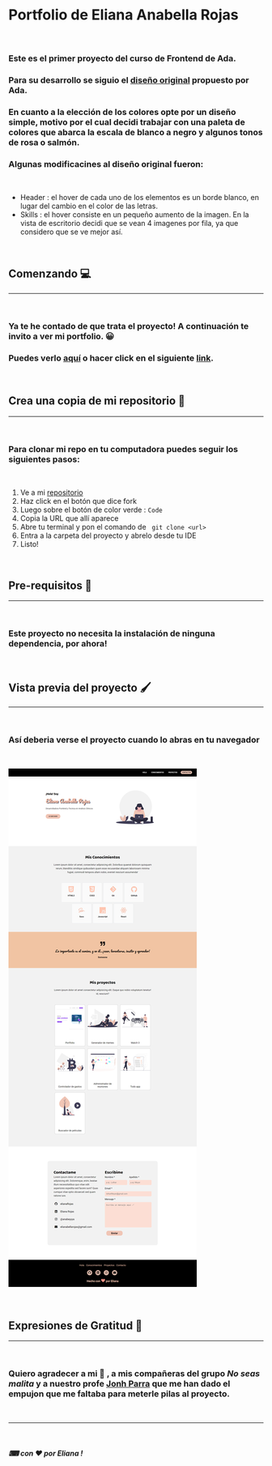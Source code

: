 # Portfolio de Eliana Anabella Rojas

<br />


### Este es el primer proyecto del curso de Frontend de Ada. 

### Para su desarrollo se siguio el [diseño original](https://frontend-proyecto-portfolio.adaitw.org/) propuesto por Ada.
### En cuanto a la elección de los colores opte por un diseño simple, motivo por el cual decidi trabajar con una paleta de colores que abarca la escala de blanco a negro y algunos tonos de rosa o salmón. 

### Algunas modificacines al diseño original fueron: 
<br/>

* Header : el hover de cada uno de los elementos es un borde blanco, en lugar del cambio en el color de las letras.
* Skills : el hover consiste en un pequeño aumento de la imagen. En la vista de escritorio decidi que se vean 4 imagenes por fila, ya que considero que se ve mejor así.

<br />

## Comenzando 💻

***

<br />

### Ya te he contado de que trata el proyecto! A continuación te invito a ver mi portfolio. 😀

### Puedes verlo [aquí](elianarojas.github.io/portfolio/) o hacer click en el siguiente [link](https://quirky-gates-b52694.netlify.app).

<br />

## Crea una copia de mi repositorio 📝
***

<br />

### Para clonar mi repo en tu computadora puedes seguir los siguientes pasos: 

<br />

1. Ve a mi [repositorio](http://github.com/elianarojas/Portfolio)
2. Haz click en el botón que dice fork
3. Luego sobre el botón de color verde : `Code` 
4. Copia la URL que allí aparece
5. Abre tu terminal y pon el comando de ``` git clone <url>```
6. Entra a la carpeta del proyecto y abrelo desde tu IDE
7.  Listo!

<br />

## Pre-requisitos 🔧

***

<br />

### Este proyecto no necesita la instalación de ninguna dependencia, por ahora! 

<br />

## Vista previa del proyecto 🖌
***

<br />

### Así deberia verse el proyecto cuando lo abras en tu navegador

<br />

![resultado-final-del-proyecto](./img/screencapture-elianarojas.png)

<!-- Si cambio la imagen se tiene que modificar acá también -->

<br />


## Expresiones de Gratitud 🎁

***

<br />

### Quiero agradecer a mi 🦆 , a mis compañeras del grupo *No seas malita* y a nuestro profe [Jonh Parra](https://github.com/Jonhks) que me han dado el empujon que me faltaba para meterle pilas al proyecto. 

<br />


***

<br />

##### ⌨ con ❤ por Eliana  !








